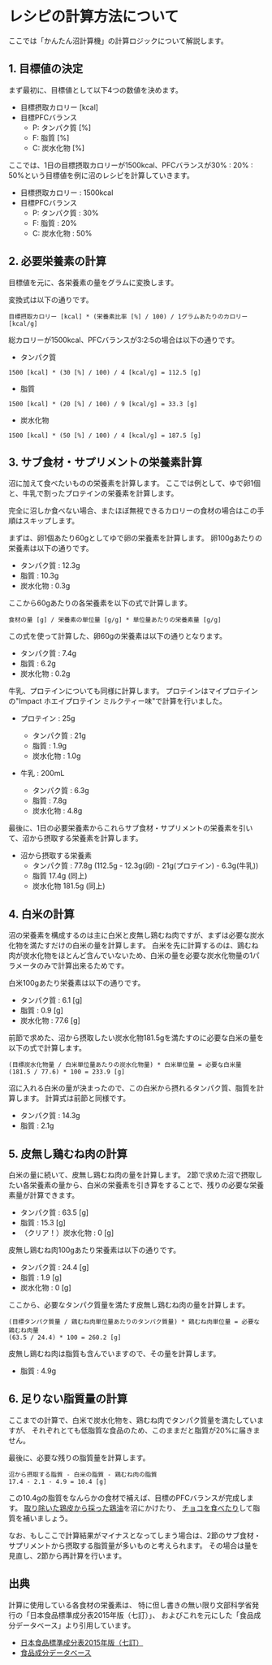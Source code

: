 # レシピの計算方法について

ここでは「かんたん沼計算機」の計算ロジックについて解説します。


## 1. 目標値の決定

まず最初に、目標値として以下4つの数値を決めます。

- 目標摂取カロリー [kcal]
- 目標PFCバランス
    - P: タンパク質 [%]
    - F: 脂質 [%]
    - C: 炭水化物 [%]

ここでは、1日の目標摂取カロリーが1500kcal、PFCバランスが30% : 20% : 50%という目標値を例に沼のレシピを計算していきます。

- 目標摂取カロリー : 1500kcal
- 目標PFCバランス
    - P: タンパク質 : 30%
    - F: 脂質 : 20%
    - C: 炭水化物 : 50%


## 2. 必要栄養素の計算

目標値を元に、各栄養素の量をグラムに変換します。

変換式は以下の通りです。

```
目標摂取カロリー [kcal] * (栄養素比率 [%] / 100) / 1グラムあたりのカロリー [kcal/g]
```

総カロリーが1500kcal、PFCバランスが3:2:5の場合は以下の通りです。

- タンパク質

```
1500 [kcal] * (30 [%] / 100) / 4 [kcal/g] = 112.5 [g]
```

- 脂質

```
1500 [kcal] * (20 [%] / 100) / 9 [kcal/g] = 33.3 [g]
```

- 炭水化物

```
1500 [kcal] * (50 [%] / 100) / 4 [kcal/g] = 187.5 [g]
```


## 3. サブ食材・サプリメントの栄養素計算

沼に加えて食べたいものの栄養素を計算します。
ここでは例として、ゆで卵1個と、牛乳で割ったプロテインの栄養素を計算します。

完全に沼しか食べない場合、またほぼ無視できるカロリーの食材の場合はこの手順はスキップします。

まずは、卵1個あたり60gとしてゆで卵の栄養素を計算します。
卵100gあたりの栄養素は以下の通りです。

- タンパク質 : 12.3g
- 脂質 : 10.3g
- 炭水化物 : 0.3g

ここから60gあたりの各栄養素を以下の式で計算します。

```
食材の量 [g] / 栄養素の単位量 [g/g] * 単位量あたりの栄養素量 [g/g]
```

この式を使って計算した、卵60gの栄養素は以下の通りとなります。

- タンパク質 : 7.4g
- 脂質 : 6.2g
- 炭水化物 : 0.2g

牛乳、プロテインについても同様に計算します。
プロテインはマイプロテインの"Impact ホエイプロテイン ミルクティー味"で計算を行いました。

- プロテイン : 25g
    - タンパク質 : 21g
    - 脂質 : 1.9g
    - 炭水化物 : 1.0g

- 牛乳 : 200mL
    - タンパク質 : 6.3g
    - 脂質 : 7.8g
    - 炭水化物 : 4.8g

最後に、1日の必要栄養素からこれらサブ食材・サプリメントの栄養素を引いて、沼から摂取する栄養素を計算します。

- 沼から摂取する栄養素
    - タンパク質 : 77.8g (112.5g - 12.3g(卵) - 21g(プロテイン) - 6.3g(牛乳))
    - 脂質 17.4g (同上)
    - 炭水化物 181.5g (同上)


## 4. 白米の計算

沼の栄養素を構成するのは主に白米と皮無し鶏むね肉ですが、まずは必要な炭水化物を満たすだけの白米の量を計算します。
白米を先に計算するのは、鶏むね肉が炭水化物をほとんど含んでいないため、白米の量を必要な炭水化物量の1パラメータのみで計算出来るためです。

白米100gあたり栄養素は以下の通りです。

- タンパク質 : 6.1 [g]
- 脂質 : 0.9 [g]
- 炭水化物 : 77.6 [g]

前節で求めた、沼から摂取したい炭水化物181.5gを満たすのに必要な白米の量を以下の式で計算します。

```
(目標炭水化物量 / 白米単位量あたりの炭水化物量) * 白米単位量 = 必要な白米量
(181.5 / 77.6) * 100 = 233.9 [g]
```

沼に入れる白米の量が決まったので、この白米から摂れるタンパク質、脂質を計算します。
計算式は前節と同様です。

- タンパク質 : 14.3g
- 脂質 : 2.1g


## 5. 皮無し鶏むね肉の計算

白米の量に続いて、皮無し鶏むね肉の量を計算します。
2節で求めた沼で摂取したい各栄養素の量から、白米の栄養素を引き算をすることで、残りの必要な栄養素量が計算できます。

- タンパク質 : 63.5 [g]
- 脂質 : 15.3 [g]
- （クリア！）炭水化物 : 0 [g]

皮無し鶏むね肉100gあたり栄養素は以下の通りです。

- タンパク質 : 24.4 [g]
- 脂質 : 1.9 [g]
- 炭水化物 : 0 [g]

ここから、必要なタンパク質量を満たす皮無し鶏むね肉の量を計算します。

```
(目標タンパク質量 / 鶏むね肉単位量あたりのタンパク質量) * 鶏むね肉単位量 = 必要な鶏むね肉量
(63.5 / 24.4) * 100 = 260.2 [g]
```

皮無し鶏むね肉は脂質も含んでいますので、その量を計算します。

- 脂質 : 4.9g


## 6. 足りない脂質量の計算

ここまでの計算で、白米で炭水化物を、鶏むね肉でタンパク質量を満たしていますが、
それぞれとても低脂質な食品のため、このままだと脂質が20%に届きません。

最後に、必要な残りの脂質量を計算します。

```
沼から摂取する脂質 - 白米の脂質 - 鶏むね肉の脂質
17.4 - 2.1 - 4.9 = 10.4 [g]
```

この10.4gの脂質をなんらかの食材で補えば、目標のPFCバランスが完成します。
[取り除いた鶏皮から採った鶏油](https://www.youtube.com/watch?v=MT3p04phfJA)を沼にかけたり、
[チョコを食べたり](https://www.youtube.com/watch?v=mL7W2YrmXHs&feature=youtu.be&t=637)して脂質を補いましょう。

なお、もしここで計算結果がマイナスとなってしまう場合は、2節のサブ食材・サプリメントから摂取する脂質量が多いものと考えられます。
その場合は量を見直し、2節から再計算を行います。


## 出典

計算に使用している各食材の栄養素は、
特に但し書きの無い限り文部科学省発行の「日本食品標準成分表2015年版（七訂）」、
およびこれを元にした「食品成分データベース」より引用しています。

- [日本食品標準成分表2015年版（七訂）](https://www.mext.go.jp/a_menu/syokuhinseibun/1365295.htm)
- [食品成分データベース](https://fooddb.mext.go.jp/)
